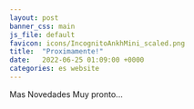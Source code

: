 ```yaml
---
layout: post
banner_css: main
js_file: default
favicon: icons/IncognitoAnkhMini_scaled.png
title:  "Proximamente!"
date:   2022-06-25 01:09:00 +0000
categories: es website
---
```

Mas Novedades Muy pronto...
<!--more-->